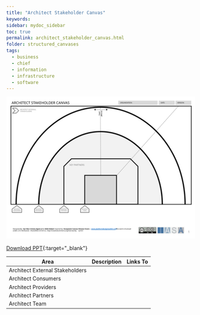 ```yaml
---
title: "Architect Stakeholder Canvas"
keywords: 
sidebar: mydoc_sidebar
toc: true
permalink: architect_stakeholder_canvas.html
folder: structured_canvases
tags: 
  - business
  - chief
  - information
  - infrastructure
  - software
---
```


![image001](media/architect_stakeholder_canvas001.svg)

[Download PPT](media/ppt/architect_stakeholder_canvas.ppt){:target="_blank"}

| Area | Description | Links To |
| --- | --- | --- |
| Architect External Stakeholders |   |   |
| Architect Consumers |   |   |
| Architect Providers |   |   |
| Architect Partners |   |   |
| Architect Team |   |   |